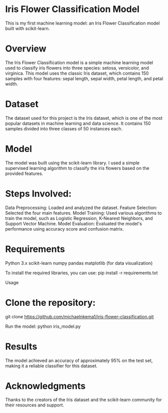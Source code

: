 # Iris Flower Classification Model
This is my first machine learning model: an Iris Flower Classification model built with scikit-learn.

# Overview
The Iris Flower Classification model is a simple machine learning model used to classify iris flowers into three species: setosa, versicolor, and virginica. This model uses the classic Iris dataset, which contains 150 samples with four features: sepal length, sepal width, petal length, and petal width.

# Dataset
The dataset used for this project is the Iris dataset, which is one of the most popular datasets in machine learning and data science. It contains 150 samples divided into three classes of 50 instances each.

# Model
The model was built using the scikit-learn library. I used a simple supervised learning algorithm to classify the iris flowers based on the provided features.

# Steps Involved:
Data Preprocessing: Loaded and analyzed the dataset.
Feature Selection: Selected the four main features.
Model Training: Used various algorithms to train the model, such as Logistic Regression, K-Nearest Neighbors, and Support Vector Machine.
Model Evaluation: Evaluated the model's performance using accuracy score and confusion matrix.

# Requirements
Python 3.x
scikit-learn
numpy
pandas
matplotlib (for data visualization)


To install the required libraries, you can use:
pip install -r requirements.txt

Usage
# Clone the repository:
git clone https://github.com/michaelnkema1/iris-flower-classification.git


Run the model:
python iris_model.py


# Results
The model achieved an accuracy of approximately 95% on the test set, making it a reliable classifier for this dataset.

# Acknowledgments
Thanks to the creators of the Iris dataset and the scikit-learn community for their resources and support.
